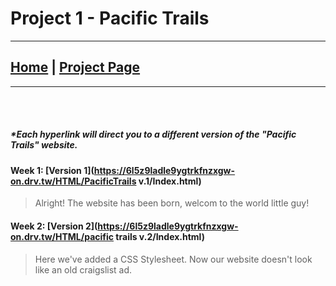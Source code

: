 # Project 1 - Pacific Trails 

---

## [Home](index.md) | [Project Page](sample_page.md) 
---
<br><br>

##### **_*Each hyperlink will direct you to a different version  of the "Pacific Trails" website._**

#### Week 1:  [Version 1](https://6l5z9ladle9ygtrkfnzxgw-on.drv.tw/HTML/PacificTrails v.1/Index.html)
>Alright! The website has been born, welcom to the world little guy!


  

#### Week 2: [Version 2](https://6l5z9ladle9ygtrkfnzxgw-on.drv.tw/HTML/pacific trails v.2/Index.html)
>Here we've added a CSS Stylesheet. Now our website doesn't look like an old craigslist ad.


